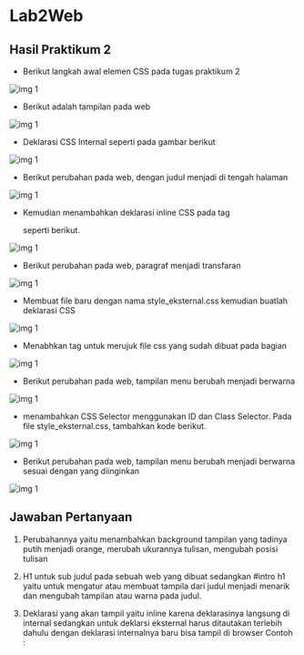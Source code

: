 # Lab2Web
## Hasil Praktikum 2

- Berikut langkah awal elemen CSS pada tugas praktikum 2

![img 1](Screenshot/1.png)


- Berikut adalah tampilan pada web 

![img 1](Screenshot/1a.png)


- Deklarasi CSS Internal seperti pada gambar berikut

![img 1](Screenshot/2.png)


- Berikut perubahan pada web, dengan judul menjadi di tengah halaman 

![img 1](Screenshot/2a.png)


- Kemudian menambahkan deklarasi inline CSS pada tag <p> seperti berikut.

![img 1](Screenshot/3.png)


- Berikut perubahan pada web, paragraf menjadi transfaran

![img 1](Screenshot/3a.png)


- Membuat file baru dengan nama style_eksternal.css kemudian buatlah deklarasi CSS

![img 1](Screenshot/4.png)


- Menabhkan tag <link> untuk merujuk file css yang sudah dibuat pada bagian <head>

![img 1](Screenshot/4a.png)


- Berikut perubahan pada web, tampilan menu berubah menjadi berwarna

![img 1](Screenshot/4b.png)


- menambahkan CSS Selector menggunakan ID dan Class Selector. Pada file style_eksternal.css, tambahkan kode berikut.

![img 1](Screenshot/5.png)


- Berikut perubahan pada web, tampilan menu berubah menjadi berwarna sesuai dengan yang diinginkan

![img 1](Screenshot/5b.png)



## Jawaban Pertanyaan
1. Perubahannya yaitu menambahkan background tampilan yang tadinya putih menjadi orange, merubah ukurannya tulisan, mengubah posisi tulisan

2.	H1 untuk sub judul pada sebuah web yang dibuat sedangkan #intro h1 yaitu untuk mengatur atau membuat tampila dari judul menjadi menarik dan mengubah tampilan atau warna pada judul.

3.	Deklarasi yang akan tampil yaitu inline karena deklarasinya langsung di internal sedangkan untuk deklarsi eksternal harus ditautakan terlebih dahulu dengan deklarasi internalnya baru bisa tampil di browser
Contoh :
<!--<!DOCTYPE html>
<html lang="en">
    <head>
        <meta charset="UTF-8">
        <meta name="viewport" content="width=device-width, initial-scala=1.0">
        <title>CSS DASAR</title>
        <link rel="stylesheet" href="style_eksternal.css">
        </head>

4. Selector ID yang akan tampil terlebih dahulu karena secetor ID hanya bisa digunakan satu kali dan apabila digunakan lebih dari satu kali pada halaman maka style hanya berlaku pada halaman pertama
Contoh :
<!DOCTYPE html>
<html lang="en">
    <head>
        <meta charset="UTF-8">
        <meta name="viewport" content="width=device-width, initial-scala=1.0">
        <title>CSS DASAR</title>
        <link rel="stylesheet" href="style_eksternal.css">
        </head>
    <title>CSS DASAR</title>
    <style>
Selector Class hanya digunakan pada elemen group dan Class bisa digunakan berulangkali pada sebuah dokumen web
Contoh :
<body>
        <header>
            <h1>CSS Internal dan <i>lnline CSS</i></h1>
        </header>
        <nav>
            <a href="lab2_CSS_Dasar.html">CSS DASAR</a>
            <a href="lab2_CSS_Eksternal.html">CSS Eksternal</a>
            <a href="lab1_tag_Dasar.html">HTML DASAR</a>
        </nav> -->
